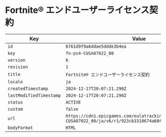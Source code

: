 # Fortnite® エンドユーザーライセンス契約

| Key | Value |
| --- | ----- |
| `id` | `6761d9f9a6ddae5ddde3b4ea` |
| `key` | `fn-ps4-CUSA07022_00` |
| `version` | `6` |
| `revision` | `1` |
| `title` | `Fortnite® エンドユーザーライセンス契約` |
| `locale` | `ja` |
| `createdTimestamp` | `2024-12-17T20:07:21.290Z` |
| `lastModifiedTimestamp` | `2024-12-17T20:07:21.290Z` |
| `status` | `ACTIVE` |
| `custom` | `false` |
| `url` | `https://cdn1.epicgames.com/eulatracking-download/fn-ps4-CUSA07022_00/ja/v6/r1/923cb3318674a684346c5161ccb1ed2c.pdf` |
| `bodyFormat` | `HTML` |

